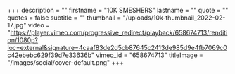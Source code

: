 +++
description = ""
firstname = "10K SMESHERS"
lastname = ""
quote = ""
quotes = false
subtitle = ""
thumbnail = "/uploads/10k-thumbnail_2022-02-17.jpg"
video = "https://player.vimeo.com/progressive_redirect/playback/658674713/rendition/1080p?loc=external&signature=4caaf83de2d5cb87645c2413de985d9e4fb7069c0c42ebebc629f39d7e33636b"
vimeo_id = "658674713"
titleImage = "/images/social/cover-default.png"
+++
